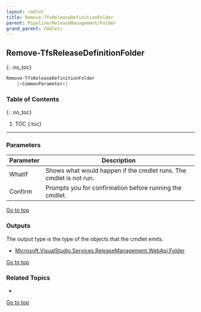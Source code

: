 ```yaml
---
layout: cmdlet
title: Remove-TfsReleaseDefinitionFolder
parent: Pipeline/ReleaseManagement/Folder
grand_parent: Cmdlets
---
```

## Remove-TfsReleaseDefinitionFolder
{: .no_toc}



```powershell
Remove-TfsReleaseDefinitionFolder
    [<CommonParameter>]

```

### Table of Contents
{: .no_toc}

1. TOC
{:toc}

-----
### Parameters

| Parameter | Description |
|:----------|-------------|
 | WhatIf | Shows what would happen if the cmdlet runs. The cmdlet is not run. |
 | Confirm | Prompts you for confirmation before running the cmdlet. |
 
[Go to top](#remove-tfsreleasedefinitionfolder)

### Outputs

The output type is the type of the objects that the cmdlet emits.

* [Microsoft.VisualStudio.Services.ReleaseManagement.WebApi.Folder](https://docs.microsoft.com/en-us/dotnet/api/Microsoft.VisualStudio.Services.ReleaseManagement.WebApi.Folder)

[Go to top](#remove-tfsreleasedefinitionfolder)

### Related Topics

* 


[Go to top](#remove-tfsreleasedefinitionfolder)

